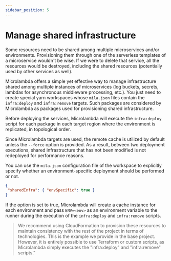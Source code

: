 ```yaml
---
sidebar_position: 5
---
```


# Manage shared infrastructure

Some resources need to be shared among multiple microservices and/or environments.
Provisioning them through one of the serverless templates of a microservice wouldn't be wise.
If we were to delete that service, all the resources would be destroyed, including the shared resources
(potentially used by other services as well).

Microlambda offers a simple yet effective way to manage infrastructure shared among multiple instances of microservices
(log buckets, secrets, lambdas for asynchronous middleware processing, etc.).
You just need to create special yarn workspaces whose `mila.json` files contain the `infra:deploy` and `infra:remove` targets.
Such packages are considered by Microlambda as packages used for provisioning shared infrastructure.

Before deploying the services, Microlambda will execute the `infra:deploy` script for each package in each target region where
the environment is replicated, in topological order.

Since Microlambda targets are used, the remote cache is utilized by default unless the `--force` option is provided.
As a result, between two deployment executions, shared infrastructure that has not been modified is not redeployed for
performance reasons.

You can use the `mila.json` configuration file of the workspace to explicitly specify whether an environment-specific deployment
should be performed or not.

````json
{
 "sharedInfra": { "envSpecific": true }
}
````

If the option is set to true, Microlambda will create a cache instance for each environment and pass `ENV=<env>` as an
environment variable to the runner during the execution of the `infra:deploy` and `infra:remove` scripts.

> We recommend using CloudFormation to provision these resources to maintain consistency with the rest of the project in
> terms of technologies. This is the example we provide in the base project. However, it is entirely possible to use 
> Terraform or custom scripts, as Microlambda simply executes the "infra:deploy" and "infra:remove" scripts."

